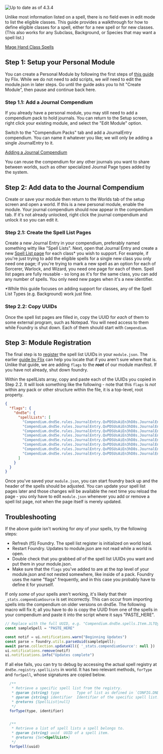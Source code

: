 ![Up to date as of 4.3.4](https://img.shields.io/static/v1?label=dnd5e&message=4.3.4&color=informational)

Unlike most information listed on a spell, there is no field even in edit mode to list the eligible classes. This guide provides a walkthrough for how to define eligible classes for a spell, either for a new spell or for new classes. (This also works for any Subclass, Background, or Species that may want a spell list.)

[Mage Hand Class Spells](https://raw.githubusercontent.com/foundryvtt/dnd5e/publish-wiki/wiki/images/spell-class-header.jpg)

## Step 1: Setup your Personal Module

You can create a Personal Module by following the first steps of [this guide](https://github.com/GamerFlix/foundryvtt-api-guide/blob/main/module_guide_create.md) by Flix. While we do not need to add scripts, we *will* need to edit the module.json in later steps. Go until the guide asks you to hit "Create Module", then pause and continue back here.

### Step 1.1: Add a Journal Compendium

If you already have a personal module, you may still need to add a compendium pack to hold journals. You can return to the Setup screen, right click your existing module, and select the "Edit Module" option.

Switch to the "Compendium Packs" tab and add a JournalEntry compendium. You can name it whatever you like; we will only be adding a single JournalEntry to it.

[Adding a Journal Compendium](https://raw.githubusercontent.com/foundryvtt/dnd5e/publish-wiki/wiki/images/add-journal-compendium.jpg)

You can reuse the compendium for any other journals you want to share between worlds, such as other specialized Journal Page types added by the system.

## Step 2: Add data to the Journal Compendium

Create or save your module then return to the Worlds tab of the setup screen and open a world. If this is a new personal module, enable the module. Your journal compendium should now appear in the compendium tab. If it's not already unlocked, right click the journal compendium and unlock it so you can edit it.

### Step 2.1: Create the Spell List Pages

Create a new Journal Entry in your compendium, preferably named something witty like "Spell Lists". Next, open that Journal Entry and create a new [Spell List page](Journal-Pages.md#spell-list) for each class* you wish to support. For example, if you're just trying to add the eligible spells for a single new class you only need one page; if you're trying to mark a new spell as an option for each of Sorcerer, Warlock, and Wizard, you need one page for each of them. Spell list pages are fully reusable - so long as it's for the same class, you can add any number of spells. You only need new pages when it's a new identifier.

\*While this guide focuses on adding support for classes, any of the Spell List Types (e.g. Background) work just fine.

### Step 2.2: Copy UUIDs

Once the spell list pages are filled in, copy the UUID for *each* of them to some external program, such as Notepad. You will need access to them while Foundry is shut down. Each of them should start with `Compendium`.

## Step 3: Module Registration

The final step is to [register](Module-Registration.md#spell-lists) the spell list UUIDs in your `module.json`. The earlier [guide by Flix](https://github.com/GamerFlix/foundryvtt-api-guide/blob/main/module_guide_create.md) can help you locate that if you aren't sure where that is. Unlike that guide, we are adding `flags` to the ***root*** of our module manifest. If you have not already, shut down foundry.

Within the spellLists array, copy and paste each of the UUIDs you copied in Step 2.2. It will look something like the following - note that this `flags` is *not* within any pack or other structure within the file, it is a top-level, root property.

```json
{
  "flags": {
    "dnd5e": {
      "spellLists": [
        "Compendium.dnd5e.rules.JournalEntry.QvPDSUsAiEn3hD8s.JournalEntryPage.ziBzRlrpBm1KVV0j",
        "Compendium.dnd5e.rules.JournalEntry.QvPDSUsAiEn3hD8s.JournalEntryPage.cuG9d7J9fQH9InYT",
        "Compendium.dnd5e.rules.JournalEntry.QvPDSUsAiEn3hD8s.JournalEntryPage.MWiN7ILEO0Vd3zAZ",
        "Compendium.dnd5e.rules.JournalEntry.QvPDSUsAiEn3hD8s.JournalEntryPage.FhucONA0yRZQjMmb",
        "Compendium.dnd5e.rules.JournalEntry.QvPDSUsAiEn3hD8s.JournalEntryPage.sANq9JMycfSq3A5d",
        "Compendium.dnd5e.rules.JournalEntry.QvPDSUsAiEn3hD8s.JournalEntryPage.PVgly1xB2S2I8GLQ",
        "Compendium.dnd5e.rules.JournalEntry.QvPDSUsAiEn3hD8s.JournalEntryPage.mx4TsSbBIAaAkhQ7",
        "Compendium.dnd5e.rules.JournalEntry.QvPDSUsAiEn3hD8s.JournalEntryPage.k7Rs5EyXeA0SFTXD"
      ]
    }
  }
}
```

Once you've saved your `module.json`, you can start foundry back up and the header of the spells should be adjusted. You can update your spell list pages later and those changes will be available the next time you reload the page - you only have to edit `module.json` whenever you add or remove a spell list page, not when the page itself is merely updated.

## Troubleshooting

If the above guide isn't working for *any* of your spells, try the following steps:

- Refresh (f5) Foundry. The spell list register is initialized on world load.
- Restart Foundry. Updates to module.json are not read while a world is open.
- Double check that you grabbed *all* of the spell list UUIDs you want and put them in your module.json.
- Make sure that the `flags` you've added to are at the *top* level of your module.json and not nested somewhere, like inside of a pack. Foundry uses the name "flags" frequently, and in this case you probably have to define it for yourself.

If only *some* of your spells aren't working, it's likely that their `_stats.compendiumSource` is set incorrectly. This can occur from importing spells into the compendium on older versions on dnd5e. The following macro will fix it; all you have to do is copy the UUID from one of the spells in your compendium and paste it into the script where it says "PASTE_HERE".

```js
// Replace with the full UUID, e.g. "Compendium.dnd5e.spells.Item.JLTQyqXEaJDrTXyW"
const sampleSpell = "PASTE_HERE"

const notif = ui.notifications.warn("Beginning Updates")
const parse = foundry.utils.parseUuid(sampleSpell);
await parse.collection.updateAll({ '_stats.compendiumSource': null })
ui.notifications.remove(notif)
ui.notifications.info("Updates complete")
```

If all else fails, you can try to debug by accessing the actual spell registry at `dnd5e.registry.spellLists` in world. It has two relevant methods, `forType` and `forSpell`, whose signatures are copied below.

```js
  /**
   * Retrieve a specific spell list from the registry.
   * @param {string} type        Type of list as defined in `CONFIG.DND5E.spellListTypes`.
   * @param {string} identifier  Identifier of the specific spell list.
   * @returns {SpellList|null}
   */
  forType(type, identifier)


  /**
   * Retrieve a list of spell lists a spell belongs to.
   * @param {string} uuid  UUID of a spell item.
   * @returns {Set<SpellList>}
   */
  forSpell(uuid)
```
